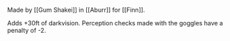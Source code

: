 Made by [[Gum Shakei]] in [[Aburr]] for [[Finn]].

Adds +30ft of darkvision.
Perception checks made with the goggles have a penalty of -2.